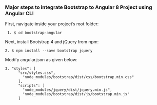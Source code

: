 ### Major steps to integrate Bootstrap to Angular 8 Project using Angular CLI
First, navigate inside your project’s root folder:
```
 1. $ cd bootstrap-angular
```


Next, install Bootstrap 4 and jQuery from npm:
```
2. $ npm install --save bootstrap jquery
```
Modify angular.json as given below:
```
3. "styles": [
      "src/styles.css", 
        "node_modules/bootstrap/dist/css/bootstrap.min.css"
      ],
      "scripts": [
        "node_modules/jquery/dist/jquery.min.js",
        "node_modules/bootstrap/dist/js/bootstrap.min.js"
      ]
```
